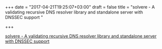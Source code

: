 +++
date = "2017-04-21T19:25:07+03:00"
draft = false
title = "solvere - A validating recursive DNS resolver library and standalone server with DNSSEC support "

+++

<p><a href="https://t.co/6av7mAwi1P">solvere - A validating recursive DNS resolver library and standalone server with DNSSEC support </a></p>
